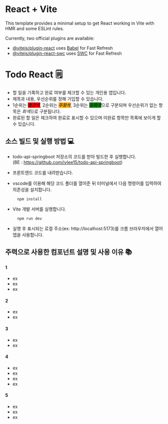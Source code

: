 # React + Vite

This template provides a minimal setup to get React working in Vite with HMR and some ESLint rules.

Currently, two official plugins are available:

- [@vitejs/plugin-react](https://github.com/vitejs/vite-plugin-react/blob/main/packages/plugin-react/README.md) uses [Babel](https://babeljs.io/) for Fast Refresh
- [@vitejs/plugin-react-swc](https://github.com/vitejs/vite-plugin-react-swc) uses [SWC](https://swc.rs/) for Fast Refresh

# Todo React 🗒️
- 할 일을 기록하고 완료 여부를 체크할 수 있는 개인용 앱입니다.
- 제목과 내용, 우선순위를 정해 기입할 수 있습니다.
- 1순위는 <span style = "background-color: red">*빨간색*</span>, 2순위는 <span style = "background-color: orange">*주황색*</span>, 3순위는 <span style = "background-color: green">*초록색*</span>으로 구분되며 우선순위가 없는 항목은 *회색*으로 구분됩니다.
- 완료된 할 일은 체크하여 완료로 표시할 수 있으며 미완료 항목만 목록에 보이게 할 수 있습니다.

## 소스 빌드 및 실행 방법 💻
- todo-api-springboot 저장소의 코드를 받아 빌드한 후 실행합니다.  
(BE : https://github.com/iylee15/todo-api-springboot)
- 프론트엔드 코드를 내려받습니다.  
- vscode를 이용해 해당 코드 폴더를 열어준 뒤 터미널에서 다음 명령어를 입력하여 의존성을 설치합니다.
  
        npm install
- Vite 개발 서버를 실행합니다.

        npm run dev
- 실행 후 표시되는 로컬 주소(ex: http://localhost:5173)를 크롬 브라우저에서 열어 앱을 사용합니다.


## 주력으로 사용한 컴포넌트 설명 및 사용 이유 📚
#### 1
  - ex
  - ex
  - ex

#### 2
  - ex
  - ex

#### 3
  - ex
  - ex

#### 4
  - ex
  - ex
  - ex
  - ex

#### 5
  - ex
  - ex
  - ex
